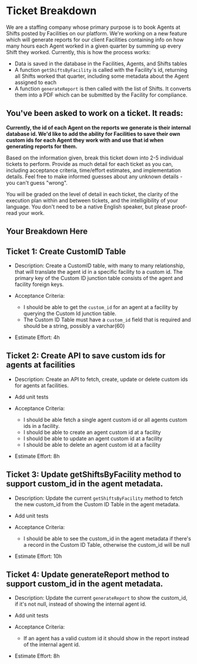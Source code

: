 # Ticket Breakdown
We are a staffing company whose primary purpose is to book Agents at Shifts posted by Facilities on our platform. We're working on a new feature which will generate reports for our client Facilities containing info on how many hours each Agent worked in a given quarter by summing up every Shift they worked. Currently, this is how the process works:

- Data is saved in the database in the Facilities, Agents, and Shifts tables
- A function `getShiftsByFacility` is called with the Facility's id, returning all Shifts worked that quarter, including some metadata about the Agent assigned to each
- A function `generateReport` is then called with the list of Shifts. It converts them into a PDF which can be submitted by the Facility for compliance.

## You've been asked to work on a ticket. It reads:

**Currently, the id of each Agent on the reports we generate is their internal database id. We'd like to add the ability for Facilities to save their own custom ids for each Agent they work with and use that id when generating reports for them.**


Based on the information given, break this ticket down into 2-5 individual tickets to perform. Provide as much detail for each ticket as you can, including acceptance criteria, time/effort estimates, and implementation details. Feel free to make informed guesses about any unknown details - you can't guess "wrong".


You will be graded on the level of detail in each ticket, the clarity of the execution plan within and between tickets, and the intelligibility of your language. You don't need to be a native English speaker, but please proof-read your work.

## Your Breakdown Here

## Ticket 1: Create CustomID Table

- Description: Create a CustomID table, with many to many relationship, that will translate the agent id in a specific facility to a custom id. The primary key of the Custom ID junction table consists of the agent and facility foreign keys.

- Acceptance Criteria:
    - I should be able to get the `custom_id` for an agent at a facility by querying the Custom Id junction table.
    - The Custom ID Table must have a `custom_id` field that is required and should be a string, possibly a varchar(60)

- Estimate Effort: 4h

## Ticket 2: Create API to save custom ids for agents at facilities

- Description: Create an API to fetch, create, update or delete custom ids for agents at facilities.
- Add unit tests

- Acceptance Criteria:
    - I should be able fetch a single agent custom id or all agents custom ids in a facility.
    - I should be able to create an agent custom id at a facility
    - I should be able to update an agent custom id at a facility
    - I should be able to delete an agent custom id at a facility

- Estimate Effort: 8h

## Ticket 3: Update getShiftsByFacility method to support custom_id in the agent metadata.

- Description: Update the current `getShiftsByFacility` method to fetch the new custom_id from the Custom ID Table in the agent metadata.
- Add unit tests

- Acceptance Criteria:
    - I should be able to see the custom_id in the agent metadata if there's a record in the Custom ID Table, otherwise the custom_id will be null

- Estimate Effort: 10h

## Ticket 4: Update generateReport method to support custom_id in the agent metadata.

- Description: Update the current `generateReport` to show the custom_id, if it's not null, instead of showing the internal agent id.
- Add unit tests

- Acceptance Criteria:
    - If an agent has a valid custom id it should show in the report instead of the internal agent id.

- Estimate Effort: 8h
